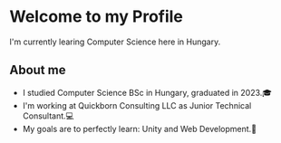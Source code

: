 # Welcome to my Profile
I'm currently learing Computer Science here in Hungary. 
## About me
- I studied Computer Science BSc in Hungary, graduated in 2023.🎓
- I'm working at Quickborn Consulting LLC as Junior Technical Consultant.💻
- My goals are to perfectly learn: Unity and Web Development.👾
